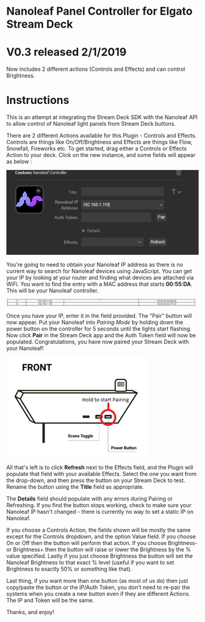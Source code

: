 # Nanoleaf Panel Controller for Elgato Stream Deck

# V0.3 released 2/1/2019

Now includes 2 different actions (Controls and Effects) and can control Brightness.

# Instructions

This is an attempt at integrating the Stream Deck SDK with the Nanoleaf API to allow control of Nanoleaf light panels from Stream Deck buttons.

There are 2 different Actions available for this Plugin - Controls and Effects.  Controls are things like On/Off/Brightness and Effects are things like Flow, Snowfall, Fireworks etc.  To get started, drag either a Controls or Effects Action to your deck.  Click on the new instance, and some fields will appear as below : 

![Field Screenshot](/images/fields.png?raw=true "Field Screenshot")

You're going to need to obtain your Nanoleaf IP address as there is no current way to search for Nanoleaf devices using JavaScript.  You can get your IP by looking at your router and finding what devices are attached via WiFi.  You want to find the entry with a MAC address that starts **00:55:DA**.  This will be your Nanoleaf controller.

![IP Example](/images/IP.png?raw=true "IP Example")

Once you have your IP, enter it in the field provided.  The "Pair" button will now appear.  Put your Nanoleaf into *Pairing Mode* by holding down the power button on the controller for 5 seconds until the lights start flashing.  Now click **Pair** in the Stream Deck app and the Auth Token field will now be populated.  Congratulations, you have now paired your Stream Deck with your Nanoleaf!

![Pairing](/images/controls.png?raw=true "Pairing")

All that's left is to click **Refresh** next to the Effects field, and the Plugin will populate that field with your available Effects.  Select the one you want from the drop-down, and then press the button on your Stream Deck to test.  Rename the button using the **Title** field as appropriate.  

The **Details** field should populate with any errors during Pairing or Refreshing.  If you find the button stops working, check to make sure your Nanoleaf IP hasn't changed - there is currently no way to set a static IP on Nanoleaf.  

If you choose a Controls Action, the fields shown will be mostly the same except for the Controls dropdown, and the option Value field.  If you choose On or Off then the button will perform that action.  If you choose Brightness- or Brightness+ then the button will raise or lower the Brightness by the % value specified.  Lastly if you just choose Brightness the button will set the Nanoleaf Brightness to that exact % level (useful if you want to set Brightness to exactly 50% or something like that).  

Last thing, if you want more than one button (as most of us do) then just copy/paste the button or the IP/Auth Token, you don't need to re-pair the systems when you create a new button even if they are different Actions.  The IP and Token will be the same.  

Thanks, and enjoy!

